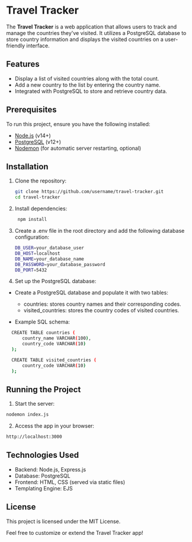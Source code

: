 # Travel Tracker

The **Travel Tracker** is a web application that allows users to track and manage the countries they've visited. It utilizes a PostgreSQL database to store country information and displays the visited countries on a user-friendly interface.

## Features
- Display a list of visited countries along with the total count.
- Add a new country to the list by entering the country name.
- Integrated with PostgreSQL to store and retrieve country data.

## Prerequisites
To run this project, ensure you have the following installed:
- [Node.js](https://nodejs.org/) (v14+)
- [PostgreSQL](https://www.postgresql.org/) (v12+)
- [Nodemon](https://nodemon.io/) (for automatic server restarting, optional)

## Installation

1. Clone the repository:
   ```bash
   git clone https://github.com/username/travel-tracker.git
   cd travel-tracker

2. Install dependencies:
   ```bash
    npm install  
   ```
3. Create a .env file in the root directory and add the following database configuration:
    ```bash
    DB_USER=your_database_user
    DB_HOST=localhost
    DB_NAME=your_database_name
    DB_PASSWORD=your_database_password
    DB_PORT=5432
4. Set up the PostgreSQL database:

- Create a PostgreSQL database and populate it with two tables:
    - countries: stores country names and their corresponding codes.
    - visited_countries: stores the country codes of visited countries.
 

- Example SQL schema:

```bash
  CREATE TABLE countries (
      country_name VARCHAR(100),
      country_code VARCHAR(10)
  );

  CREATE TABLE visited_countries (
      country_code VARCHAR(10)
  );
```
## Running the Project
1. Start the server:

```bash
nodemon index.js
```
2. Access the app in your browser:
```bash
http://localhost:3000
```
## Technologies Used
- Backend: Node.js, Express.js
- Database: PostgreSQL
- Frontend: HTML, CSS (served via static files)
- Templating Engine: EJS

## License
This project is licensed under the MIT License.

Feel free to customize or extend the Travel Tracker app!
